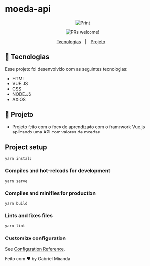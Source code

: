# moeda-api


<p align="center">
 <img src="https://user-images.githubusercontent.com/57048555/120878535-852b3d80-c593-11eb-9d26-73760be1bc47.jpgf" alt="Print" />
</p>


<p align="center">
 <img src="https://img.shields.io/static/v1?label=PRs&message=welcome&color=49AA26&labelColor=000000" alt="PRs welcome!" />
</p>

<p align="center">
  <a href="#-tecnologias">Tecnologias</a>&nbsp;&nbsp;&nbsp;|&nbsp;&nbsp;&nbsp;
  <a href="#-projeto">Projeto</a>&nbsp;&nbsp;&nbsp;
</p>

## 🚀 Tecnologias
Esse projeto foi desenvolvido com as seguintes tecnologias:

- HTMl
- VUE.JS
- CSS
- NODE.JS
- AXiOS

## 🚀 Projeto

- Projeto feito com o foco de aprendizado com o framework Vue.js aplicando uma API com valores de moedas


## Project setup
```
yarn install
```

### Compiles and hot-reloads for development
```
yarn serve
```

### Compiles and minifies for production
```
yarn build
```

### Lints and fixes files
```
yarn lint
```

### Customize configuration
See [Configuration Reference](https://cli.vuejs.org/config/).

Feito com ♥ by Gabriel Miranda

